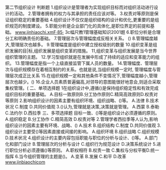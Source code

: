 
第二节组织设计
判断题
1.组织设计是管理者为实现组织目标而对组织活动进行设计的活动。
2.管理者拥有的权力与其承担的责任应该对等。
3.权责对等原则是保证组织稳定的重要基础
4.组织设计不仅仅是组织结构的设计和优化,更重要的是组织规范的制度建设。
5.职能分析是企业部门化的具体化,是职位界定的前提和基础。
www.jinhiaochi.xmF·85·
3c幅尺教1管理基础知识2001题
6.职位分析是合理分工和明确责任的基础。
7.管理层次与管理幅度成反相关关系。
()
8.管理幅度越大,管理层次也越多。
9.管理幅度是组织中建立授权级别的数量
10.组织变革是组织发展的目|标,组织发展是组织变革的措施。
11,组织变革与组织发展是当今世界组织管理的主题。
12.学习型组织就是在发展中形成了持续的适应和变革能力的组织。
13.管理幅度是指一个上级直接监管下属人员的数量。
14.管理幅度、管理层次与组织规模存在着相互制约的关系。也就是说,当组织规模一定时,
管理幅度与管理层次成正比关系
15.在组织规模一定和其他条件不变情况下,管理幅度越小,管理层次也越少。()
16.企业人员素质普遍偏高,对领导的意图能很好地意会,则适合采取集权管理。(
二、单项选择题
1在组织设计中,遵循()是保持组织稳定性和有效完成组织目标的重要基础。
A.目标一致原则B.分工协作原则C.精简高效原则D.权责对等原则
2.影响组织设计的因素主要有组织环境、组织战略、()等。
A.法律
B.技术状况
C.制度
D.共同价值观
3.()认为,管理就是决策,决策就是管理。
A.西蒙
B.泰勒
C.法约尔
D.西拉季
三、多项选择题
目标一致、()等是组织设计必须遵循的原则。
A.组织稳定
B.分工协作
C.精简高效
D.权责对等
2.管理学者西拉季等人认为,影响组织设计的因素主要有环境、战略、()
A.技术
B.组织结构
C.制度
D.共同价值观
3.组织设计主要受()等因素直接或间接的影响。
A.组织环境
B.组织战略
C.组织规模
D.技术状况
4.组织设计的主要内容包括职能与职位的分析与设计、()等。
A.部门化和部门设计
B.管理层次的分析与设计
C.组织行为规范设计
D.决策系统设计
5.进行职位分析必须遵循()等原则。
A.职权相符
B.权责一致
C.集权与分权平衡D.统一指挥
6.当今组织管理的主题是()。
A.变革
B.发展
C.和平
D.改革
www.jinbiaochicom

